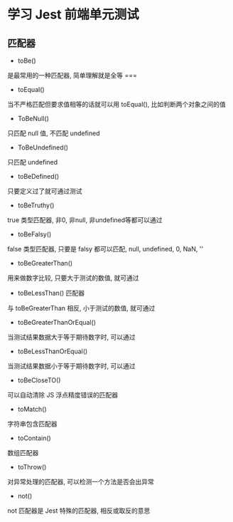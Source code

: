 # 学习 Jest 前端单元测试

## 匹配器

- toBe()

是最常用的一种匹配器, 简单理解就是全等 === 

- toEqual()

当不严格匹配但要求值相等的话就可以用 toEqual(), 比如判断两个对象之间的值

- ToBeNull()

只匹配 null 值, 不匹配 undefined 

- ToBeUndefined()

只匹配 undefined

- toBeDefined()

只要定义过了就可通过测试

- toBeTruthy()

true 类型匹配器, 非0, 非null, 非undefined等都可以通过

- toBeFalsy()

false 类型匹配器, 只要是 falsy 都可以匹配, null, undefined, 0, NaN, ''

- toBeGreaterThan()

用来做数字比较, 只要大于测试的数值, 就可通过

- toBeLessThan() 匹配器

与 toBeGreaterThan 相反, 小于测试的数值, 就可通过

- toBeGreaterThanOrEqual()

当测试结果数据大于等于期待数字时, 可以通过

- toBeLessThanOrEqual()

当测试结果数据小于等于期待数字时, 可以通过

- toBeCloseTO()

可以自动清除 JS 浮点精度错误的匹配器

- toMatch()

字符串包含匹配器

- toContain()

数组匹配器

- toThrow()

对异常处理的匹配器, 可以检测一个方法是否会出异常

- not()

not 匹配器是 Jest 特殊的匹配器, 相反或取反的意思





